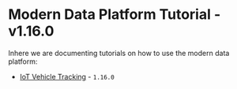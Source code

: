 # Modern Data Platform Tutorial  - v1.16.0

Inhere we are documenting tutorials on how to use the modern data platform:

* [IoT Vehicle Tracking](./iot-vehicle-tracking/README.md) - `1.16.0`

